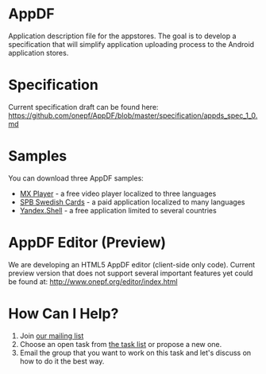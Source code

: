 AppDF
=====

Application description file for the appstores. The goal is to develop a specification that will simplify application uploading process to the Android application stores.

Specification
=====
Current specification draft can be found here:  
https://github.com/onepf/AppDF/blob/master/specification/appds_spec_1_0.md

Samples
=====
You can download three AppDF samples:  
* [MX Player](https://github.com/onepf/AppDF/raw/master/samples/MX%20Player/mxplayer.appdf) - a free video player localized to three languages
* [SPB Swedish Cards](https://github.com/onepf/AppDF/raw/master/samples/SPB%20Swedish%20Cards/spbswedishcards.appdf) - a paid application localized to many languages
* [Yandex.Shell](https://github.com/onepf/AppDF/raw/master/samples/Yandex.Shell/yandex.shell.appdf) - a free application limited to several countries

AppDF Editor (Preview)
=====
We are developing an HTML5 AppDF editor (client-side only code). Current preview version that does not support several important features yet could be found at:
http://www.onepf.org/editor/index.html

How Can I Help?
=====
1. Join [our mailing list](http://groups.google.com/group/appdf)
2. Choose an open task from [the task list](https://github.com/onepf/AppDF/issues?labels=open+tasks&page=1&state=open) or propose a new one.
3. Email the group that you want to work on this task and let's discuss on how to do it the best way.
